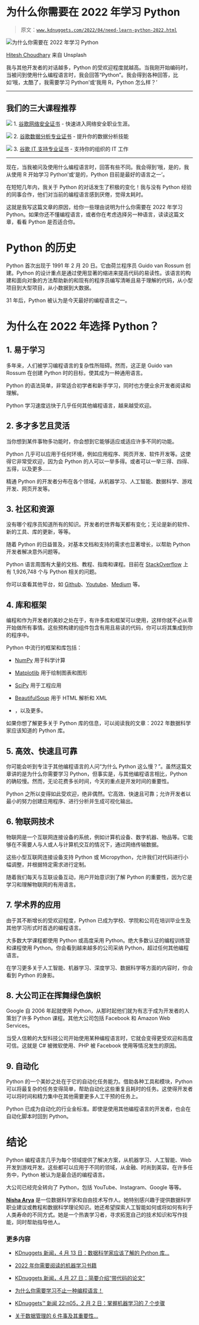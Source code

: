 # 为什么你需要在 2022 年学习 Python

> 原文：[`www.kdnuggets.com/2022/04/need-learn-python-2022.html`](https://www.kdnuggets.com/2022/04/need-learn-python-2022.html)

![为什么你需要在 2022 年学习 Python](img/65e6cc6bebd8bb9ce1299a779ff53888.png)

[Hitesh Choudhary](https://unsplash.com/@hiteshchoudhary) 来自 Unsplash

我与其他开发者的对话越多，Python 的受欢迎程度就越高。当我刚开始编码时，当被问到使用什么编程语言时，我会回答“Python”。我会得到各种回答，比如‘哦，太酷了，我需要学习 Python’或‘我用 R，Python 怎么样？’

* * *

## 我们的三大课程推荐

![](img/0244c01ba9267c002ef39d4907e0b8fb.png) 1\. [谷歌网络安全证书](https://www.kdnuggets.com/google-cybersecurity) - 快速进入网络安全职业生涯。

![](img/e225c49c3c91745821c8c0368bf04711.png) 2\. [谷歌数据分析专业证书](https://www.kdnuggets.com/google-data-analytics) - 提升你的数据分析技能

![](img/0244c01ba9267c002ef39d4907e0b8fb.png) 3\. [谷歌 IT 支持专业证书](https://www.kdnuggets.com/google-itsupport) - 支持你的组织的 IT 工作

* * *

现在，当我被问及使用什么编程语言时，回答有些不同。我会得到‘哦，是的，我从使用 R 开始学习 Python’或‘是的，Python 目前是最好的语言之一’。

在短短几年内，我关于 Python 的对话发生了积极的变化！我与没有 Python 经验的同事合作，他们对当前的编程语言感到厌倦，觉得太耗时。

这就是我写这篇文章的原因，给你一些理由说明为什么你需要在 2022 年学习 Python。如果你还不懂编程语言，或者你在考虑选择另一种语言，读读这篇文章，看看 Python 是否适合你。

# Python 的历史

Python 首次出现于 1991 年 2 月 20 日。它由荷兰程序员 Guido van Rossum 创建。Python 的设计重点是通过使用显著的缩进来提高代码的易读性。该语言的构建和面向对象的方法帮助新的和现有的程序员编写清晰且易于理解的代码，从小型项目到大型项目，从小数据到大数据。

31 年后，Python 被认为是今天最好的编程语言之一。

# 为什么在 2022 年选择 Python？

## 1\. 易于学习

多年来，人们被学习编程语言的复杂性所阻碍。然而，这正是 Guido van Rossum 在创建 Python 时的目标，使其成为一种通用语言。

Python 的语法简单，非常适合初学者和新手学习，同时也方便业余开发者阅读和理解。

Python 学习速度远快于几乎任何其他编程语言，越来越受欢迎。

## 2\. 多才多艺且灵活

当你想到某件事物多功能时，你会想到它能够适应或适应许多不同的功能。

Python 几乎可以应用于任何环境，例如应用程序、网页开发、软件开发等。这使得它非常受欢迎，因为会 Python 的人可以一举多得。或者可以一举三得、四得、五得，以及更多……

精通 Python 的开发者分布在各个领域，从机器学习、人工智能、数据科学、游戏开发、网页开发等。

## 3\. 社区和资源

没有哪个程序员知道所有的知识。开发者的世界每天都有变化；无论是新的软件、新的工具、库的更新，等等。

随着 Python 的日益普及，对基本文档和支持的需求也显著增长，以帮助 Python 开发者解决意外问题等。

Python 语言周围有大量的文档、教程、指南和课程。目前在 [StackOverflow](https://stackoverflow.com/questions/tagged/python) 上有 1,926,748 个与 Python 相关的问题。

你可以查看其他平台，如 [Github](https://github.com/)、[Youtube](https://www.youtube.com/)、[Medium](https://medium.com/python-in-plain-english/search?q=python) 等。

## 4\. 库和框架

编程和作为开发者的美妙之处在于，有许多库和框架可以使用，这样你就不必从零开始做所有事情。这些预构建的组件包含有用且易读的代码，你可以将其集成到你的程序中。

Python 中流行的框架和库包括：

+   [NumPy](https://numpy.org/) 用于科学计算

+   [Matplotlib](https://matplotlib.org/) 用于绘制图表和图形

+   [SciPy](https://scipy.org/) 用于工程应用

+   [BeautifulSoup](https://pypi.org/project/beautifulsoup4/) 用于 HTML 解析和 XML

+   ，以及更多。

如果你想了解更多关于 Python 库的信息，可以阅读我的文章：2022 年数据科学家应该知道的 Python 库。

## 5\. 高效、快速且可靠

你可能会听到专注于其他编程语言的人问“为什么 Python 这么慢？”。虽然这篇文章讲的是为什么你需要学习 Python，但事实是，与其他编程语言相比，Python 的确较慢。然而，无论花费多长时间，今天的重点是开发时间的重要性。

Python 之所以变得如此受欢迎，绝非偶然。它高效、快速且可靠；允许开发者以最小的努力创建应用程序、进行分析并生成可视化输出。

## 6\. 物联网技术

物联网是一个互联网连接设备的系统，例如计算机设备、数字机器、物品等。它能够在不需要人与人或人与计算机交互的情况下，通过网络传输数据。

这些小型互联网连接设备支持 Python 或 Micropython，允许我们对代码进行小幅调整，并根据特定需求进行定制。

随着我们每天与互联设备互动，用户开始意识到了解 Python 的重要性，因为它是学习和理解物联网的有用语言。

## 7\. 学术界的应用

由于其不断增长的受欢迎程度，Python 已成为学校、学院和公司在培训毕业生及其他学习形式时首选的编程语言。

大多数大学课程都使用 Python 或高度采用 Python。绝大多数认证的编程训练营和课程使用 Python。你会看到越来越多的公司采纳 Python，超过任何其他编程语言。

在学习更多关于人工智能、机器学习、深度学习、数据科学等方面的内容时，你会看到 Python 的身影。

## 8\. 大公司正在挥舞绿色旗帜

Google 自 2006 年起就使用 Python，从那时起他们就为有志于成为开发者的人策划了许多 Python 课程。其他大公司包括 Facebook 和 Amazon Web Services。

当受人信赖的大型科技公司开始使用某种编程语言时，它就会变得更受欢迎和高度可信。这就是 C# 被微软使用、PHP 被 Facebook 使用等情况发生的原因。

## 9\. 自动化

Python 的一个美妙之处在于它的自动化任务能力。借助各种工具和模块，Python 可以将最复杂的任务变得简单，帮助自动化这些重复且耗时的任务。这使得开发者可以将时间和精力集中在其他需要更多人工干预的任务上。

Python 已成为自动化的行业金标准。即使是使用其他编程语言的开发者，也会在自动化脚本时回到 Python。

# 结论

Python 编程语言几乎为每个领域提供了解决方案，从机器学习、人工智能、Web 开发到游戏开发。这些都可以应用于不同的领域，从金融、时尚到美容。在许多任务中，Python 被认为是最合适的编程语言。

大公司已经完全转向了 Python，包括 YouTube、Instagram、Google 等等。

**[Nisha Arya](https://www.linkedin.com/in/nisha-arya-ahmed/)** 是一位数据科学家和自由技术写作人。她特别感兴趣于提供数据科学职业建议或教程和数据科学理论知识。她还希望探索人工智能如何或将如何有利于人类寿命的不同方式。她是一个热衷学习者，寻求拓宽自己的技术知识和写作技能，同时帮助指导他人。

### 更多内容

+   [KDnuggets 新闻，4 月 13 日：数据科学家应该了解的 Python 库…](https://www.kdnuggets.com/2022/n15.html)

+   [2022 年你需要阅读的机器学习书籍](https://www.kdnuggets.com/2022/04/machine-learning-books-need-read-2022.html)

+   [KDnuggets 新闻，4 月 27 日：简要介绍“带代码的论文”](https://www.kdnuggets.com/2022/n17.html)

+   [为什么你需要学习不止一种编程语言！](https://www.kdnuggets.com/2022/06/need-learn-one-programming-language.html)

+   [KDnuggets™ 新闻 22:n05，2 月 2 日：掌握机器学习的 7 个步骤](https://www.kdnuggets.com/2022/n05.html)

+   [关于数据管理的 6 件事及其重要性…](https://www.kdnuggets.com/2022/05/6-things-need-know-data-management-matters-computer-vision.html)
